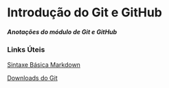 # Introdução do Git e GitHub

##### Anotações do módulo de Git e GitHub

### Links Úteis

[Sintaxe Básica Markdown](https://www.markdownguide.org/basic-syntax/)

[Downloads do Git](https://git-scm.com/downloads)

